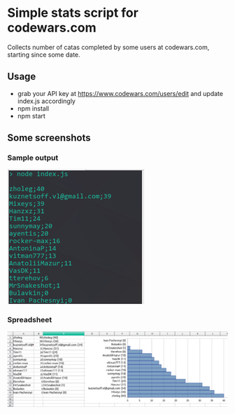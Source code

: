 # Simple stats script for codewars.com

Collects number of catas completed by some users at codewars.com, starting since some date.

## Usage
- grab your API key at https://www.codewars.com/users/edit and update index.js accordingly
- npm install
- npm start

## Some screenshots

### Sample output
![Sample Output](sample-output.png)

### Spreadsheet
![Sample Output](spreadsheet.png)